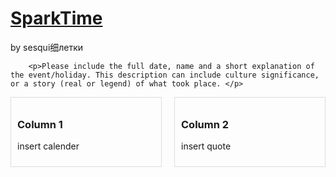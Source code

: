 
# <a href = "https://sesquixiletki.github.io/sparktime/webpage.html">SparkTime</a>

by sesqui细летки

        <p>Please include the full date, name and a short explanation of the event/holiday. This description can include culture significance, or a story (real or legend) of what took place. </p>


<div style="display: flex; gap: 20px;">
    <div style="flex: 1; padding: 10px; border: 1px solid #ddd;">
        <h3>Column 1</h3>
        <p>insert calender</p>
    </div>
    <div style="flex: 1; padding: 10px; border: 1px solid #ddd;">
        <h3>Column 2</h3>
        <p>insert quote</p>
    </div>
  </div>
</div>
